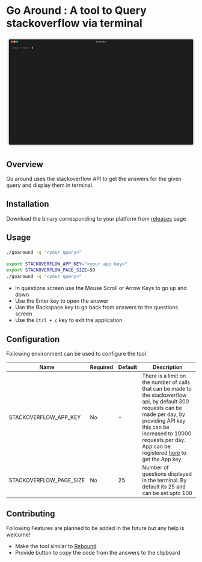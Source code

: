 # Go Around : A tool to Query stackoverflow via terminal

![Demo](goaround.gif)

## Overview

Go around uses the stackoverflow API to get the answers for the given query and display them in terminal.

## Installation

Download the binary corresponding to your platform from [releases](https://github.com/glendsoza/goaroundreleases/tag/v0.1) page

## Usage

```bash
./goaround -q "<your query>"
```

```bash
export STACKOVERFLOW_APP_KEY="<your app key>"
export STACKOVERFLOW_PAGE_SIZE=50
./goaround -q "<your query>"
```


- In questions screen use the Mouse Scroll or Arrow Keys to go up and down
- Use the Enter key to open the answer
- Use the Backspace key to go back from answers to the questions screen
- Use the `Ctrl + c` key to exit the application

## Configuration

Following environment can be used to configure the tool.

| Name                    | Required | Default | Description                                                                                                                                                                                                                                                                                      |
| ----------------------- | -------- | ------- | ------------------------------------------------------------------------------------------------------------------------------------------------------------------------------------------------------------------------------------------------------------------------------------------------ |
| STACKOVERFLOW_APP_KEY   | No       | -       | There is a limit on the number of calls that can be made to the stackoverflow api, by default 300 requests can be made per day, by providing API key this can be increased to 10000 requests per day. App can be registered [here](https://stackapps.com/apps/oauth/register) to get the App key |
| STACKOVERFLOW_PAGE_SIZE | No       | 25      | Number of questions displayed in the terminal. By default its 25 and can be set upto 100                                                                                                                                                                                                         |

## Contributing

Following Features are planned to be added in the future but any help is welcome!

- Make the tool similar to [Rebound](https://github.com/shobrook/rebound)
- Provide button to copy the code from the answers to the clipboard
